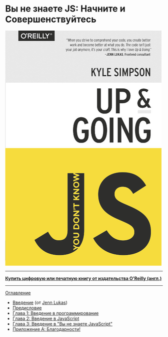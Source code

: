 # Вы не знаете JS: Начните и Совершенствуйтесь

![](cover.jpg)

-----

**[Купить цифровую или печатную книгу от издательства O'Reilly (англ.)](http://shop.oreilly.com/product/0636920039303.do)**

-----

[Оглавление](toc.md)

* [Введение](foreword.md) (от [Jenn Lukas](http://jennlukas.com))
* [Предисловие](../preface.md)
* [Глава 1: Введение в программирование](ch1.md)
* [Глава 2: Введение в JavaScript](ch2.md)
* [Глава 3: Введение в "Вы не знаете JavaScript"](ch3.md)
* [Приложение A: Благодарности!](apA.md)
